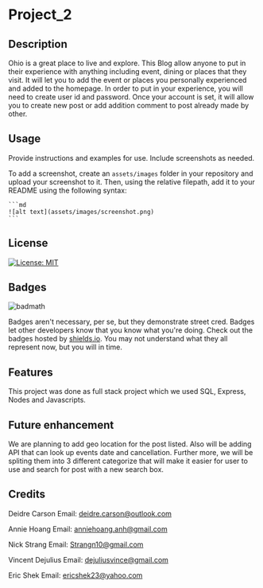# Project_2

## Description

Ohio is a great place to live and explore.  This Blog allow anyone to put in their experience with anything including event, dining or places that they visit.  It will let you to add the event or places you personally experienced and added to the homepage.  In order to put in your experience, you will need to create user id and password.  Once your account is set, it will allow you to create new post or add addition comment to post already made by other.  



## Usage

Provide instructions and examples for use. Include screenshots as needed.

To add a screenshot, create an `assets/images` folder in your repository and upload your screenshot to it. Then, using the relative filepath, add it to your README using the following syntax:

    ```md
    ![alt text](assets/images/screenshot.png)
    ```


## License

[![License: MIT](https://img.shields.io/badge/License-MIT-yellow.svg)](https://opensource.org/licenses/MIT)



## Badges

![badmath](https://img.shields.io/github/languages/top/lernantino/badmath)

Badges aren't necessary, per se, but they demonstrate street cred. Badges let other developers know that you know what you're doing. Check out the badges hosted by [shields.io](https://shields.io/). You may not understand what they all represent now, but you will in time.

## Features

This project was done as full stack project which we used SQL, Express, Nodes and Javascripts.  

## Future enhancement

We are planning to add geo location for the post listed.  Also will be adding API that can look up events date and cancellation.  Further more, we will be spliting them into 3 different categorize that will make it easier for user to use and search for post with a new search box.  

## Credits

Deidre Carson
Email: deidre.carson@outlook.com

Annie Hoang
Email: anniehoang.anh@gmail.com

Nick Strang
Email: Strangn10@gmail.com

Vincent Dejulius
Email: dejuliusvince@gmail.com

Eric Shek
Email: ericshek23@yahoo.com
